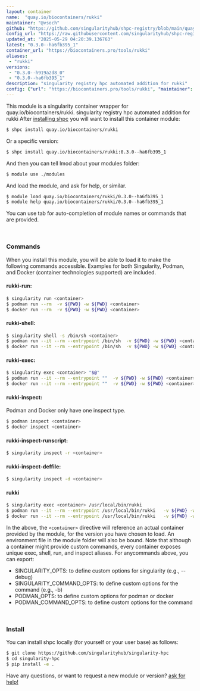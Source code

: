```yaml
---
layout: container
name:  "quay.io/biocontainers/rukki"
maintainer: "@vsoch"
github: "https://github.com/singularityhub/shpc-registry/blob/main/quay.io/biocontainers/rukki/container.yaml"
config_url: "https://raw.githubusercontent.com/singularityhub/shpc-registry/main/quay.io/biocontainers/rukki/container.yaml"
updated_at: "2025-05-29 04:20:39.136763"
latest: "0.3.0--ha6fb395_1"
container_url: "https://biocontainers.pro/tools/rukki"
aliases:
 - "rukki"
versions:
 - "0.3.0--h919a2d8_0"
 - "0.3.0--ha6fb395_1"
description: "singularity registry hpc automated addition for rukki"
config: {"url": "https://biocontainers.pro/tools/rukki", "maintainer": "@vsoch", "description": "singularity registry hpc automated addition for rukki", "latest": {"0.3.0--ha6fb395_1": "sha256:bddb7b4599ba5c16abf0d976f79997ecef38c256ef037a0751ef0411202d4768"}, "tags": {"0.3.0--h919a2d8_0": "sha256:0127ff5d6f5c3cdefe567911405162dff5d243a03f13152e7e89daf400a7879f", "0.3.0--ha6fb395_1": "sha256:bddb7b4599ba5c16abf0d976f79997ecef38c256ef037a0751ef0411202d4768"}, "docker": "quay.io/biocontainers/rukki", "aliases": {"rukki": "/usr/local/bin/rukki"}}
---
```


This module is a singularity container wrapper for quay.io/biocontainers/rukki.
singularity registry hpc automated addition for rukki
After [installing shpc](#install) you will want to install this container module:


```bash
$ shpc install quay.io/biocontainers/rukki
```

Or a specific version:

```bash
$ shpc install quay.io/biocontainers/rukki:0.3.0--ha6fb395_1
```

And then you can tell lmod about your modules folder:

```bash
$ module use ./modules
```

And load the module, and ask for help, or similar.

```bash
$ module load quay.io/biocontainers/rukki/0.3.0--ha6fb395_1
$ module help quay.io/biocontainers/rukki/0.3.0--ha6fb395_1
```

You can use tab for auto-completion of module names or commands that are provided.

<br>

### Commands

When you install this module, you will be able to load it to make the following commands accessible.
Examples for both Singularity, Podman, and Docker (container technologies supported) are included.

#### rukki-run:

```bash
$ singularity run <container>
$ podman run --rm  -v ${PWD} -w ${PWD} <container>
$ docker run --rm  -v ${PWD} -w ${PWD} <container>
```

#### rukki-shell:

```bash
$ singularity shell -s /bin/sh <container>
$ podman run --it --rm --entrypoint /bin/sh  -v ${PWD} -w ${PWD} <container>
$ docker run --it --rm --entrypoint /bin/sh  -v ${PWD} -w ${PWD} <container>
```

#### rukki-exec:

```bash
$ singularity exec <container> "$@"
$ podman run --it --rm --entrypoint ""  -v ${PWD} -w ${PWD} <container> "$@"
$ docker run --it --rm --entrypoint ""  -v ${PWD} -w ${PWD} <container> "$@"
```

#### rukki-inspect:

Podman and Docker only have one inspect type.

```bash
$ podman inspect <container>
$ docker inspect <container>
```

#### rukki-inspect-runscript:

```bash
$ singularity inspect -r <container>
```

#### rukki-inspect-deffile:

```bash
$ singularity inspect -d <container>
```


#### rukki

```bash
$ singularity exec <container> /usr/local/bin/rukki
$ podman run --it --rm --entrypoint /usr/local/bin/rukki   -v ${PWD} -w ${PWD} <container> -c " $@"
$ docker run --it --rm --entrypoint /usr/local/bin/rukki   -v ${PWD} -w ${PWD} <container> -c " $@"
```



In the above, the `<container>` directive will reference an actual container provided
by the module, for the version you have chosen to load. An environment file in the
module folder will also be bound. Note that although a container
might provide custom commands, every container exposes unique exec, shell, run, and
inspect aliases. For anycommands above, you can export:

 - SINGULARITY_OPTS: to define custom options for singularity (e.g., --debug)
 - SINGULARITY_COMMAND_OPTS: to define custom options for the command (e.g., -b)
 - PODMAN_OPTS: to define custom options for podman or docker
 - PODMAN_COMMAND_OPTS: to define custom options for the command

<br>

### Install

You can install shpc locally (for yourself or your user base) as follows:

```bash
$ git clone https://github.com/singularityhub/singularity-hpc
$ cd singularity-hpc
$ pip install -e .
```

Have any questions, or want to request a new module or version? [ask for help!](https://github.com/singularityhub/singularity-hpc/issues)